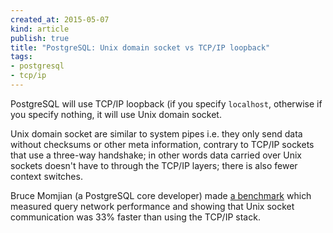 ```yaml
---
created_at: 2015-05-07
kind: article
publish: true
title: "PostgreSQL: Unix domain socket vs TCP/IP loopback"
tags:
- postgresql
- tcp/ip
---
```


PostgreSQL will use TCP/IP loopback (if you specify `localhost`, otherwise
if you specify nothing, it will use Unix domain socket.

Unix domain socket are similar to system pipes i.e. they only send data
without checksums or other meta information, contrary to TCP/IP sockets
that use a three-way handshake; in other words data carried over Unix
sockets doesn't have to through the TCP/IP layers; there is also fewer
context switches.

Bruce Momjian (a PostgreSQL core developer) made [a benchmark][1] which
measured query network performance and showing that Unix socket
communication was 33% faster than using the TCP/IP stack.

[1]: http://momjian.us/main/blogs/pgblog/2012.html#June_6_2012
